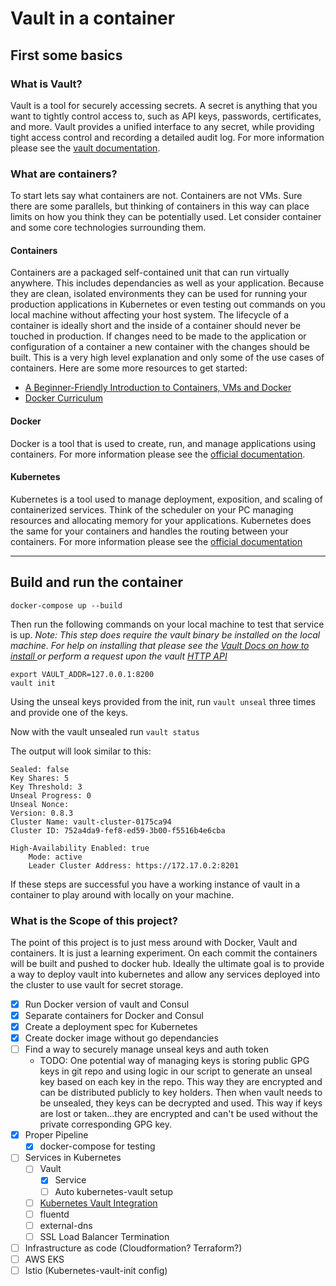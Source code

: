 # Vault in a container

## First some basics

### What is Vault?

Vault is a tool for securely accessing secrets. A secret is anything that you want to tightly control access to, such as API keys, passwords, certificates, and more. Vault provides a unified interface to any secret, while providing tight access control and recording a detailed audit log. For more information please see the [vault documentation](https://www.vaultproject.io/docs/index.html).

### What are containers?

To start lets say what containers are not. Containers are not VMs. Sure there are some parallels, but thinking of containers in this way can place limits on how you think they can be potentially used. Let consider container and some core technologies surrounding them.

#### Containers

Containers are a packaged self-contained unit that can run virtually anywhere. This includes dependancies as well as your application. Because they are clean, isolated environments they can be used for running your production applications in Kubernetes or even testing out commands on you local machine without affecting your host system. The lifecycle of a container is ideally short and the inside of a container should never be touched in production. If changes need to be made to the application or configuration of a container a new container with the changes should be built. This is a very high level explanation and only some of the use cases of containers. Here are some more resources to get started:

- [A Beginner-Friendly Introduction to Containers, VMs and Docker](https://medium.freecodecamp.org/a-beginner-friendly-introduction-to-containers-vms-and-docker-79a9e3e119b)
- [Docker Curriculum](https://docker-curriculum.com/)

#### Docker

Docker is a tool that is used to create, run, and manage applications using containers. For more information please see the [official documentation](https://docs.docker.com/).

#### Kubernetes

Kubernetes is a tool used to manage deployment, exposition, and scaling of containerized services. Think of the scheduler on your PC managing resources and allocating memory for your applications. Kubernetes does the same for your containers and handles the routing between your containers. For more information please see the [official documentation](https://kubernetes.io/docs/home/)

---

## Build and run the container
```
docker-compose up --build
```
Then run the following commands on your local machine to test that service is up. _Note: This step does require the vault binary be installed on the local machine. For help on installing that please see the [Vault Docs on how to install ](https://www.vaultproject.io/docs/install/index.html) or perform a request upon the vault [HTTP API](https://www.vaultproject.io/api/index.html)_

```
export VAULT_ADDR=127.0.0.1:8200
vault init

```

Using the unseal keys provided from the init, run `vault unseal` three times and provide one of the keys.

Now with the vault unsealed run `vault status`

The output will look similar to this:
```
Sealed: false
Key Shares: 5
Key Threshold: 3
Unseal Progress: 0
Unseal Nonce:
Version: 0.8.3
Cluster Name: vault-cluster-0175ca94
Cluster ID: 752a4da9-fef8-ed59-3b00-f5516b4e6cba

High-Availability Enabled: true
	Mode: active
	Leader Cluster Address: https://172.17.0.2:8201
```

If these steps are successful you have a working instance of vault in a container to play around with locally on your machine.

### What is the Scope of this project?

The point of this project is to just mess around with Docker, Vault and containers. It is just a learning experiment. On each commit the containers will be built and pushed to docker hub. Ideally the ultimate goal is to provide a way to deploy vault into kubernetes and allow any services deployed into the cluster to use vault for secret storage.

- [x] Run Docker version of vault and Consul
- [x] Separate containers for Docker and Consul
- [x] Create a deployment spec for Kubernetes
- [x] Create docker image without go dependancies
- [ ] Find a way to securely manage unseal keys and auth token
	* TODO: One potential way of managing keys is storing public GPG keys in git repo and using logic in our script to generate an unseal key based on each key in the repo. This way they are encrypted and can be distributed publicly to key holders. Then when vault needs to be unsealed, they keys can be decrypted and used. This way if keys are lost or taken...they are encrypted and can't be used without the private corresponding GPG key.
- [x] Proper Pipeline
	- [x] docker-compose for testing
- [ ] Services in Kubernetes
	- [ ] Vault
		- [x] Service
		- [ ] Auto kubernetes-vault setup
	- [ ] [Kubernetes Vault Integration](https://github.com/Boostport/kubernetes-vault)
	- [ ] fluentd
	- [ ] external-dns
	- [ ] SSL Load Balancer Termination
- [ ] Infrastructure as code (Cloudformation? Terraform?)
- [ ] AWS EKS
- [ ] Istio (Kubernetes-vault-init config)
